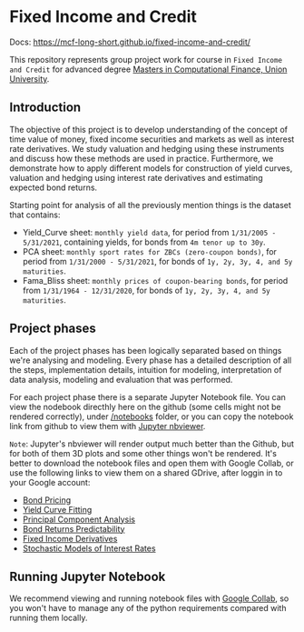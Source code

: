 # Fixed Income and Credit

Docs: https://mcf-long-short.github.io/fixed-income-and-credit/

This repository represents group project work for course in `Fixed Income and Credit` for advanced degree [Masters in Computational Finance, Union University](http://mcf.raf.edu.rs/).

## Introduction

The objective of this project is to develop understanding of the concept of time value of money, fixed income securities and markets as well as interest rate derivatives.
We study valuation and hedging using these instruments and discuss how these methods are used in practice. Furthermore, we demonstrate how to
apply different models for construction of yield curves, valuation and hedging using interest rate derivatives and estimating expected bond returns.

Starting point for analysis of all the previously mention things is the dataset that contains:
- Yield_Curve sheet: `monthly yield data`, for period from `1/31/2005 - 5/31/2021`, containing yields, for bonds from `4m tenor up to 30y`.
- PCA sheet: `monthly sport rates for ZBCs (zero-coupon bonds)`, for period from `1/31/2000 - 5/31/2021`, for bonds of `1y, 2y, 3y, 4, and 5y maturities`.
- Fama_Bliss sheet: `monthly prices of coupon-bearing bonds`, for period from `1/31/1964 - 12/31/2020`, for bonds of `1y, 2y, 3y, 4, and 5y maturities`.


## Project phases

Each of the project phases has been logically separated based on things we're analysing and modeling. Every phase has a detailed description of all the steps,
implementation details, intuition for modeling, interpretation of data analysis, modeling and evaluation that was performed.

For each project phase there is a separate Jupyter Notebook file. You can view the nodebook directhly here on the github (some cells might not be rendered correctly), under [/notebooks](https://github.com/mcf-long-short/fixed-income-and-credit/tree/main/notebooks) folder, or you can copy the notebook link from github to view them with [Jupyter nbviewer](https://nbviewer.jupyter.org/).

`Note`: Jupyter's nbviewer will render output much better than the Github, but for both of them 3D plots and some other things won't be rendered. It's better to download the notebook files and open them with Google Collab, or use the following links to view them on a shared GDrive, after loggin in to your Google account:
- [Bond Pricing](https://colab.research.google.com/drive/1g6bqabvDTBxhwSr688x2PICEoWXZgYlJ?usp=sharing)
- [Yield Curve Fitting](https://colab.research.google.com/drive/1PxrPSo232JYWVHOPHN2cz21S1NRQFF1y?usp=sharing)
- [Principal Component Analysis](https://colab.research.google.com/drive/1XcRkJK91YOhFtfczAEce1CL7VY3y5ebt?usp=sharing)
- [Bond Returns Predictability](https://colab.research.google.com/drive/14nF3Dbs0LG5o2BmkfMz4_b9sr9AplyBg?usp=sharing)
- [Fixed Income Derivatives](https://colab.research.google.com/drive/1k1h5Ea8zGgQqeE0kYHNaJSIsN_FXuR8E?usp=sharing)
- [Stochastic Models of Interest Rates](https://colab.research.google.com/drive/1NSnmdyi9HKEfbdl0rpcuNfAVnk_vZSR8?usp=sharing)

## Running Jupyter Notebook
We recommend viewing and running notebook files with [Google Collab](https://colab.research.google.com/notebooks/intro.ipynb?utm_source=scs-index),
so you won't have to manage any of the python requirements compared with running them locally. 
